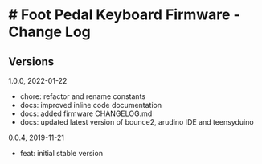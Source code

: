 # # Foot Pedal Keyboard Firmware - Change Log

## Versions

1.0.0, 2022-01-22
- chore: refactor and rename constants
- docs: improved inline code documentation
- docs: added firmware CHANGELOG.md
- docs: updated latest version of bounce2, arudino IDE and teensyduino

0.0.4, 2019-11-21
- feat: initial stable version